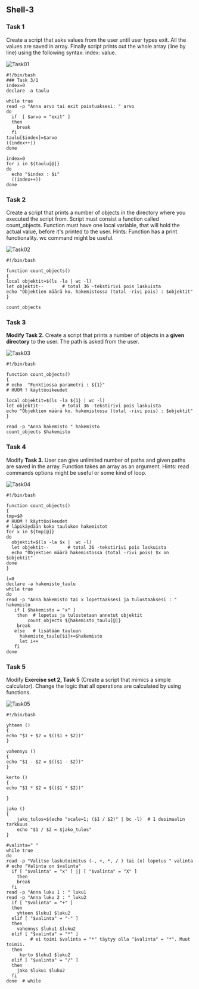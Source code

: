 ## Shell-3

### Task 1

Create a script that asks values from the user until user types exit. All the values are saved in array. Finally script prints out the whole array (line by line) using the following syntax: index: value.

![Task01](Task01.PNG) 

```
#!/bin/bash
### Task 3/1
index=0
declare -a taulu

while true
read -p "Anna arvo tai exit poistuaksesi: " arvo
do
  if  [ $arvo = "exit" ]
  then
    break
  fi
taulu[$index]=$arvo
((index++))
done

index=0
for i in ${taulu[@]}
do
  echo "$index : $i" 
  ((index++))
done 
```

### Task 2

Create a script that prints a number of objects in the directory where you executed the script from.
Script must consist a function called count_objects. Function must have one local variable, that will hold the actual value, before it's printed to the user.
Hints:
Function has a print functionality. wc command might be useful.

![Task02](Task02.PNG) 
```
#!/bin/bash

function count_objects() 
{
local objektit=$(ls -la | wc -l)
let objektit--       # total 36 -tekstirivi pois laskuista
echo "Objektien määrä ko. hakemistossa (total -rivi pois) : $objektit"
}
 
count_objects

```

### Task 3

**Modify Task 2.**
Create a script that prints a number of objects in a **given directory** to the user. The path is asked from the user.

![Task03](Task03.PNG) 

```               
#!/bin/bash

function count_objects() 
{
# echo  "Funktiossa parametri : ${1}"
# HUOM ! käyttöoikeudet  

local objektit=$(ls -la ${1} | wc -l)
let objektit--       # total 36 -tekstirivi pois laskuista
echo "Objektien määrä ko. hakemistossa (total -rivi pois) : $objektit"
}

read -p "Anna hakemisto " hakemisto
count_objects $hakemisto

```

### Task 4

Modify **Task 3.**
User can give unlimited number of paths and given paths are saved in the array.
Function takes an array as an argument.
Hints:
read commands options might be useful or some kind of loop.

![Task04](Task04.PNG) 

```  
#!/bin/bash

function count_objects() 
{
tmp=$@
# HUOM ! käyttöoikeudet  
# läpikäydään koko taulukon hakemistot
for x in ${tmp[@]}
do
  objektit=$(ls -la $x |  wc -l)
  let objektit--       # total 36 -tekstirivi pois laskuista
  echo "Objektien määrä hakemistossa (total -rivi pois) $x on $objektit"
done
}

i=0
declare -a hakemisto_taulu
while true
do
read -p "Anna hakemisto tai x lopettaaksesi ja tulostaaksesi : " hakemisto
   if [ $hakemisto = "x" ]
    then  # lopetus ja tulostetaan annetut objektit 
    	count_objects ${hakemisto_taulu[@]} 
    break
   else   # lisätään tauluun
     hakemisto_taulu[$i]+=$hakemisto
     let i++
   fi
done                                                 
```

### Task 5

Modify **Exercise set 2, Task 5** (Create a script that mimics a simple calculator).
Change the logic that all operations are calculated by using functions.

![Task05](Task05.PNG) 

```
#!/bin/bash

yhteen ()
{
echo "$1 + $2 = $(($1 + $2))"
}

vahennys ()
{
echo "$1 - $2 = $(($1 - $2))"
}

kerto ()
{
echo "$1 * $2 = $(($1 * $2))"

}

jako ()
{
    jako_tulos=$(echo "scale=1; ($1 / $2)" | bc -l)  # 1 desimaalin tarkkuus
    echo "$1 / $2 = $jako_tulos" 
}

#valinta=" "
while true 
do
read -p "Valitse laskutoimitus (-, +, *, / ) tai (x) lopetus " valinta
# echo "Valinta on $valinta"
  if [ "$valinta" = "x" ] || [ "$valinta" = "X" ]
    then
    break
  fi 
read -p "Anna luku 1 : " luku1
read -p "Anna luku 2 : " luku2
  if [ "$valinta" = "+" ]
  then
    yhteen $luku1 $luku2 
  elif [ "$valinta" = "-" ]
  then
    vahennys $luku1 $luku2
  elif [ "$valinta" = "*" ]     
         # ei toimi $valinta = "*" täytyy olla "$valinta" = "*". Muut toimii.
  then
     kerto $luku1 $luku2
  elif [ "$valinta" = "/" ]
  then
    jako $luku1 $luku2 
  fi
done  # while
```

